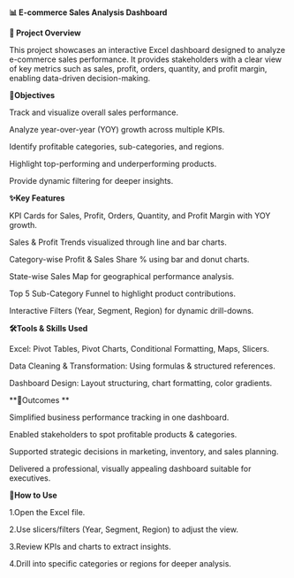 **📊 E-commerce Sales Analysis Dashboard**

**🔎 Project Overview**

This project showcases an interactive Excel dashboard designed to analyze e-commerce sales performance. It provides stakeholders with a clear view of key metrics such as sales, profit, orders, quantity, and profit margin, enabling data-driven decision-making.

**🎯Objectives**

Track and visualize overall sales performance.

Analyze year-over-year (YOY) growth across multiple KPIs.

Identify profitable categories, sub-categories, and regions.

Highlight top-performing and underperforming products.

Provide dynamic filtering for deeper insights.

**✨Key Features**

KPI Cards for Sales, Profit, Orders, Quantity, and Profit Margin with YOY growth.

Sales & Profit Trends visualized through line and bar charts.

Category-wise Profit & Sales Share % using bar and donut charts.

State-wise Sales Map for geographical performance analysis.

Top 5 Sub-Category Funnel to highlight product contributions.

Interactive Filters (Year, Segment, Region) for dynamic drill-downs.

**🛠️Tools & Skills Used**

Excel: Pivot Tables, Pivot Charts, Conditional Formatting, Maps, Slicers.

Data Cleaning & Transformation: Using formulas & structured references.

Dashboard Design: Layout structuring, chart formatting, color gradients.

**📌Outcomes **

Simplified business performance tracking in one dashboard.

Enabled stakeholders to spot profitable products & categories.

Supported strategic decisions in marketing, inventory, and sales planning.

Delivered a professional, visually appealing dashboard suitable for executives.

**🚀How to Use**

1.Open the Excel file.

2.Use slicers/filters (Year, Segment, Region) to adjust the view.

3.Review KPIs and charts to extract insights.

4.Drill into specific categories or regions for deeper analysis.
